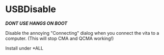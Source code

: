 # USBDisable
*__DONT USE HANGS ON BOOT__*

Disable the annoying "Connecting" dialog when you connect the vita to a computer. (This will stop CMA and QCMA working!)

Install under *ALL
